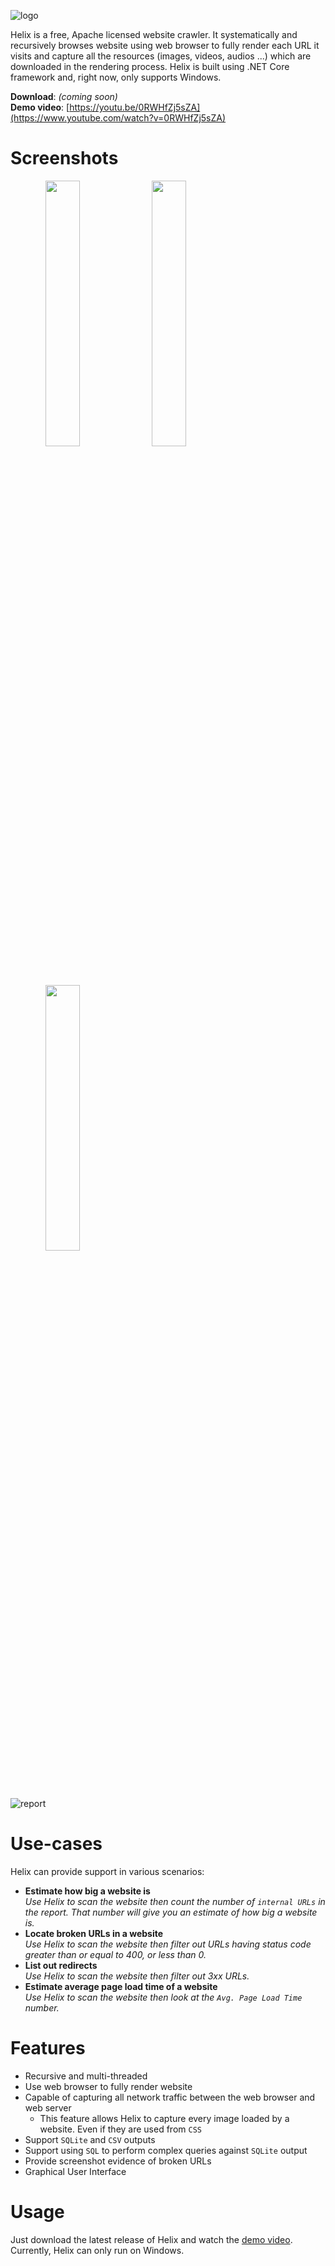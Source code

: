 ![logo](https://user-images.githubusercontent.com/26107905/71591947-df370080-2b60-11ea-8d62-d218aabd2331.png)

Helix is a free, Apache licensed website crawler. It systematically and recursively browses website using web browser to fully render each URL it visits and capture all the resources (images, videos, audios ...) which are downloaded in the rendering process. Helix is built using .NET Core framework and, right now, only supports Windows.

**Download**: *(coming soon)*  
**Demo video**: [https://youtu.be/0RWHfZj5sZA](https://www.youtube.com/watch?v=0RWHfZj5sZA)

# Screenshots

<span align="center">
  <img src="https://user-images.githubusercontent.com/26107905/71593434-97b37300-2b66-11ea-978d-285954e377f4.png" width="33%" />
  <img src="https://user-images.githubusercontent.com/26107905/71592949-adc03400-2b64-11ea-8d24-16ed16235245.png" width="33%" /> 
  <img src="https://user-images.githubusercontent.com/26107905/71592948-ad279d80-2b64-11ea-8d4f-2667d6d5a1e4.png" width="33%" />
</span>

![report](https://user-images.githubusercontent.com/26107905/71593486-e7923a00-2b66-11ea-94a1-3ee6b5e865f2.png)

# Use-cases

Helix can provide support in various scenarios:

 - **Estimate how big a website is**  
*Use Helix to scan the website then count the number of `internal URLs` in the report. That number will give you an estimate of how big a website is.*
 - **Locate broken URLs in a website**  
*Use Helix to scan the website then filter out URLs having status code greater than or equal to 400, or less than 0.*
 - **List out redirects**  
*Use Helix to scan the website then filter out 3xx URLs.*
 - **Estimate average page load time of a website**  
*Use Helix to scan the website then look at the `Avg. Page Load Time` number.*

# Features

 - Recursive and multi-threaded
 - Use web browser to fully render website
 - Capable of capturing all network traffic between the web browser and web server
	 - This feature allows Helix to capture every image loaded by a website. Even if they are used from `CSS`
 - Support `SQLite` and `CSV` outputs
 - Support using `SQL` to perform complex queries against `SQLite` output
 - Provide screenshot evidence of broken URLs
 - Graphical User Interface

# Usage

Just download the latest release of Helix and watch the [demo video](https://youtu.be/0RWHfZj5sZA). Currently, Helix can only run on Windows.
